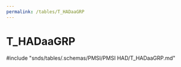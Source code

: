 ```yaml
---
permalink: /tables/T_HADaaGRP
---
```

# T\_HADaaGRP
<!-- SPDX-License-Identifier: MPL-2.0 -->

<!-- ATTENTION : Ne pas supprimer ou modifier la ligne ci-dessous -->
#include "snds/tables/.schemas/PMSI/PMSI HAD/T_HADaaGRP.md"
<!-- ATTENTION : Ne pas supprimer ou modifier la ligne ci-dessus -->
